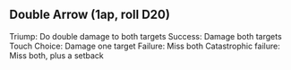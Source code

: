 ## Double Arrow (1ap, roll D20)

Triump: Do double damage to both targets
Success: Damage both targets
Touch Choice: Damage one target
Failure: Miss both
Catastrophic failure: Miss both, plus a setback
